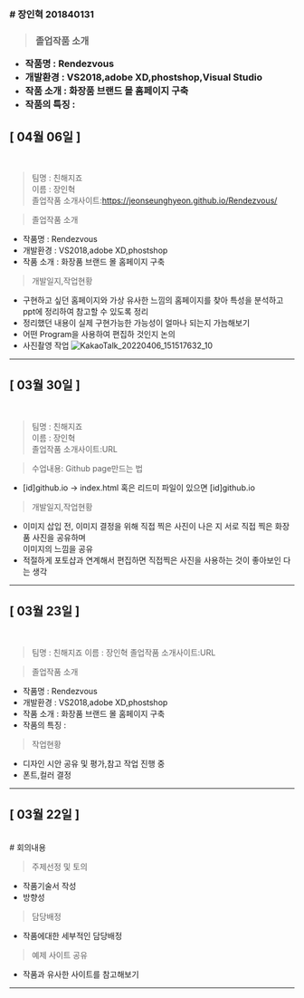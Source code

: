 <h3># 장인혁 201840131<h3>

> 졸업작품 소개<br>
- 작품명 : Rendezvous<br>
- 개발환경 : VS2018,adobe XD,phostshop,Visual Studio<br>
- 작품 소개 : 화장품 브랜드 몰 홈페이지 구축<br>
- 작품의 특징 : 
 
 ## [ 04월 06일 ]
<br>
 
 > 팀명 : 친해지죠  
 > 이름 : 장인혁  
 > 졸업작품 소개사이트:https://jeonseunghyeon.github.io/Rendezvous/


> 졸업작품 소개
- 작품명 : Rendezvous
- 개발환경 : VS2018,adobe XD,phostshop
- 작품 소개 : 화장품 브랜드 몰 홈페이지 구축
 


 > 개발일지,작업현황 
 - 구현하고 싶던 홈페이지와 가상 유사한 느낌의 홈페이지를 찾아 특성을 분석하고  
 ppt에 정리하여 참고할 수 있도록 정리
 - 정리했던 내용이 실제 구현가능한 가능성이 얼마나 되는지 가늠해보기
 - 어떤 Program을 사용하여 편집하 것인지 논의
 - 사진촬영 작업
 ![KakaoTalk_20220406_151517632_10](https://user-images.githubusercontent.com/79886490/161908317-f2d8f15c-99eb-49a0-b29f-946b781c95d2.jpg)

 




---

## [ 03월 30일 ]
<br>
 
 > 팀명 : 친해지죠  
 > 이름 : 장인혁  
 > 졸업작품 소개사이트:URL



 
 > 수업내용: Github page만드는 법  
 - [id]github.io -> index.html 혹은 리드미 파일이 있으면 [id]github.io
 
 > 개발일지,작업현황 
 - 이미지 삽입 전, 이미지 결정을 위해 직접 찍은 사진이 나은 지 서로 직접 찍은 화장품 사진을 공유하며   
 이미지의 느낌을 공유
 - 적절하게 포토샵과 연계해서 편집하면 직접찍은 사진을 사용하는 것이 좋아보인 다는 생각 
 




---

## [ 03월 23일 ]
<br>
 
> 팀명 : 친해지죠
> 이름 : 장인혁
> 졸업작품 소개사이트:URL


> 졸업작품 소개
- 작품명 : Rendezvous
- 개발환경 : VS2018,adobe XD,phostshop
- 작품 소개 : 화장품 브랜드 몰 홈페이지 구축
- 작품의 특징 : 
 
 
 
 > 작업현황 
 - 디자인 시안 공유 및 평가,참고 작업 진행 중
 - 폰트,컬러 결정




---


## [ 03월 22일 ]
>>>>>>>
<br>
# 회의내용

> 주제선정 및 토의 
- 작품기술서 작성
- 방향성 
  
> 담당배정
- 작품에대한 세부적인 담당배정

> 예제 사이트 공유
- 작품과 유사한 사이트를 참고해보기


---

